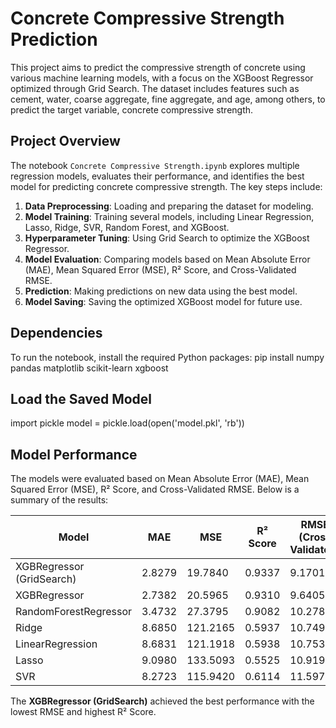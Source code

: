 # Concrete Compressive Strength Prediction

This project aims to predict the compressive strength of concrete using various machine learning models, with a focus on the XGBoost Regressor optimized through Grid Search. The dataset includes features such as cement, water, coarse aggregate, fine aggregate, and age, among others, to predict the target variable, concrete compressive strength.

## Project Overview

The notebook `Concrete Compressive Strength.ipynb` explores multiple regression models, evaluates their performance, and identifies the best model for predicting concrete compressive strength. The key steps include:

1. **Data Preprocessing**: Loading and preparing the dataset for modeling.
2. **Model Training**: Training several models, including Linear Regression, Lasso, Ridge, SVR, Random Forest, and XGBoost.
3. **Hyperparameter Tuning**: Using Grid Search to optimize the XGBoost Regressor.
4. **Model Evaluation**: Comparing models based on Mean Absolute Error (MAE), Mean Squared Error (MSE), R² Score, and Cross-Validated RMSE.
5. **Prediction**: Making predictions on new data using the best model.
6. **Model Saving**: Saving the optimized XGBoost model for future use.

## Dependencies

To run the notebook, install the required Python packages:
pip install numpy pandas matplotlib scikit-learn xgboost

## Load the Saved Model
import pickle
model = pickle.load(open('model.pkl', 'rb'))

## Model Performance

The models were evaluated based on Mean Absolute Error (MAE), Mean Squared Error (MSE), R² Score, and Cross-Validated RMSE. Below is a summary of the results:

| Model                     | MAE       | MSE        | R² Score | RMSE (Cross Validated) |
|---------------------------|-----------|------------|----------|------------------------|
| XGBRegressor (GridSearch) | 2.8279    | 19.7840    | 0.9337   | 9.1701                |
| XGBRegressor              | 2.7382    | 20.5965    | 0.9310   | 9.6405                |
| RandomForestRegressor     | 3.4732    | 27.3795    | 0.9082   | 10.2781               |
| Ridge                     | 8.6850    | 121.2165   | 0.5937   | 10.7492               |
| LinearRegression          | 8.6831    | 121.1918   | 0.5938   | 10.7538               |
| Lasso                     | 9.0980    | 133.5093   | 0.5525   | 10.9195               |
| SVR                       | 8.2723    | 115.9420   | 0.6114   | 11.5979               |

The **XGBRegressor (GridSearch)** achieved the best performance with the lowest RMSE and highest R² Score.




